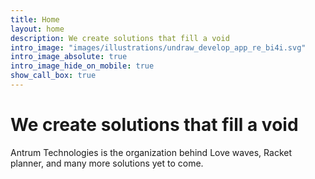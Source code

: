 ```yaml
---
title: Home
layout: home
description: We create solutions that fill a void
intro_image: "images/illustrations/undraw_develop_app_re_bi4i.svg"
intro_image_absolute: true
intro_image_hide_on_mobile: true
show_call_box: true
---
```


# We create solutions that fill a void

Antrum Technologies is the organization behind Love waves, Racket planner, and many more solutions yet to come.

